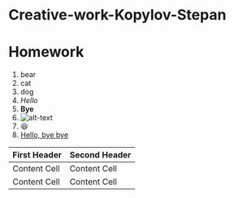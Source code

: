 # Creative-work-Kopylov-Stepan
# Homework
1. bear
2. cat
3. dog
4. *Hello*
5. **Bye**
6. ![alt-text](https://w.forfun.com/fetch/9b/9bee333a3f7a280e5d99e6193d0ac01c.jpeg)
7. :satisfied:
8. [Hello, bye bye](https://www.realmadrid.com/en-US)

| First Header  | Second Header |
| ------------- | ------------- |
| Content Cell  | Content Cell  |
| Content Cell  | Content Cell  |
